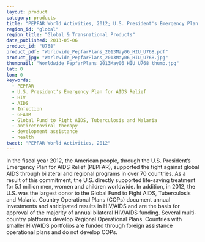 ```yaml
---
layout: product
category: products
title: "PEPFAR World Activities, 2012; U.S. President's Emergency Plan for AIDS Relief"
region_id: "global"
region_title: "Global & Transnational Products"
date_published: 2013-05-06
product_id: "U768"
product_pdf: "Worldwide_PepfarPlans_2013May06_HIU_U768.pdf"
product_jpg: "Worldwide_PepfarPlans_2013May06_HIU_U768.jpg"
thumbnail: "Worldwide_PepfarPlans_2013May06_HIU_U768_thumb.jpg"
lat: 0
lon: 0
keywords:
  - PEPFAR
  - U.S. President's Emergency Plan for AIDS Relief
  - HIV
  - AIDS
  - Infection
  - GFATM
  - Global Fund to Fight AIDS, Tuberculosis and Malaria
  - antiretroviral therapy
  - development assistance
  - health
tweet: "PEPFAR World Activities, 2012"
---
```

 In the fiscal year 2012, the American people, through the U.S. President’s Emergency Plan for AIDS Relief (PEPFAR), supported the fight against global AIDS through bilateral and regional programs in over 70 countries. As a result of this commitment, the U.S. directly supported life-saving treatment for 5.1 million men, women and children worldwide. In addition, in 2012, the U.S. was the largest donor to the Global Fund to Fight AIDS, Tuberculosis and Malaria. Country Operational Plans (COPs) document annual investments and anticipated results in HIV/AIDS and are the basis for approval of the majority of annual bilateral HIV/AIDS funding. Several multi-country platforms develop Regional Operational Plans. Countries with smaller HIV/AIDS portfolios are funded through foreign assistance operational plans and do not develop COPs.
